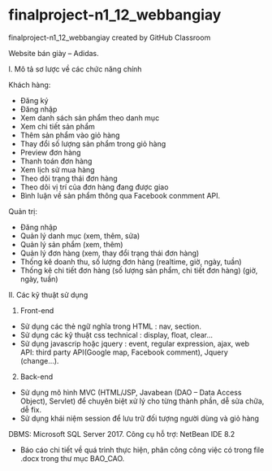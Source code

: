 # finalproject-n1_12_webbangiay
finalproject-n1_12_webbangiay created by GitHub Classroom

Website bán giày – Adidas.

I.	Mô tả sơ lược về các chức năng chính

Khách hàng:
-	Đăng ký
-	Đăng nhập
-	Xem danh sách sản phẩm theo danh mục
-	Xem chi tiết sản phẩm
-	Thêm sản phẩm vào giỏ hàng
-	Thay đổi số lượng sản phẩm trong giỏ hàng
-	Preview đơn hàng
-	Thanh toán đơn hàng
-	Xem lịch sử mua hàng
-	Theo dõi trạng thái đơn hàng
-	Theo dõi vị trí của đơn hàng đang được giao
-	Bình luận về sản phẩm thông qua Facebook conmment API.

Quản trị:
-	Đăng nhập
-	Quản lý danh mục (xem, thêm, sửa)
-	Quản lý sản phẩm (xem, thêm)
-	Quản lý đơn hàng (xem, thay đổi trạng thái đơn hàng)
-	Thống kê doanh thu, số lượng đơn hàng (realtime, giờ, ngày, tuần)
-	Thống kê chi tiết đơn hàng (số lượng sản phẩm, chi tiết đơn hàng) (giờ, ngày, tuần)

II. Các kỹ thuật sử dụng
1.	Front-end
-	Sử dụng các thẻ ngữ nghĩa trong HTML : nav, section.
-	Sử dụng các kỹ thuật css technical : display, float, clear...
-	Sử dụng javascrip hoặc jquery : event, regular expression, ajax, web API: third party  API(Google map, Facebook comment), Jquery (change...).

2.	Back-end
-	Sử dụng mô hình MVC (HTML/JSP, Javabean (DAO – Data Access Object), Servlet) để chuyên biệt xử lý cho từng thành phần, dễ sửa chữa, dễ fix.
-	Sử dụng khái niệm session để lưu trữ đối tượng người dùng và giỏ hàng

DBMS: Microsoft SQL Server 2017.
Công cụ hỗ trợ: NetBean IDE 8.2

- Báo cáo chi tiết về quá trình thực hiện, phân công công việc có trong file .docx trong thư mục BAO_CAO.

